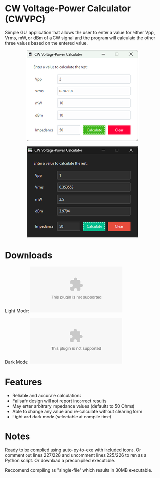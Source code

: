 # CW Voltage-Power Calculator (CWVPC)
Simple GUI application that allows the user to enter a value for either Vpp, Vrms, mW, or dBm of a CW signal and the program will calculate the other three values based on the entered value.

<p align="center">
  <img width="364" height="296" src="https://github.com/DarkArtLabs/CW-Voltage-Power-Calculator/blob/main/Documentation/GUI1.png">
</p>

<p align="center">
  <img width="364" height="296" src="https://github.com/DarkArtLabs/CW-Voltage-Power-Calculator/blob/main/Documentation/GUI2.png">
</p>

# Downloads

Light Mode: ![CWVPCl.exe](https://github.com/DarkArtLabs/CW-Voltage-Power-Calculator/releases/download/v0.1.1/CWVPCl.exe)

Dark Mode: ![CWVPCd.exe](https://github.com/DarkArtLabs/CW-Voltage-Power-Calculator/releases/download/v0.1.1/CWVPCd.exe)

# Features
- Reliable and accurate calculations
- Failsafe design will not report incorrect results
- May enter arbitrary impedance values (defaults to 50 Ohms)
- Able to change any value and re-calculate without clearing form
- Light and dark mode (selectable at compile time)

# Notes

Ready to be complied using auto-py-to-exe with included icons. Or comment out lines 227/228 and uncomment lines 225/226 to run as a Python script. Or download a precompiled executable. 

Reccomend compiling as "single-file" which results in 30MB executable.
